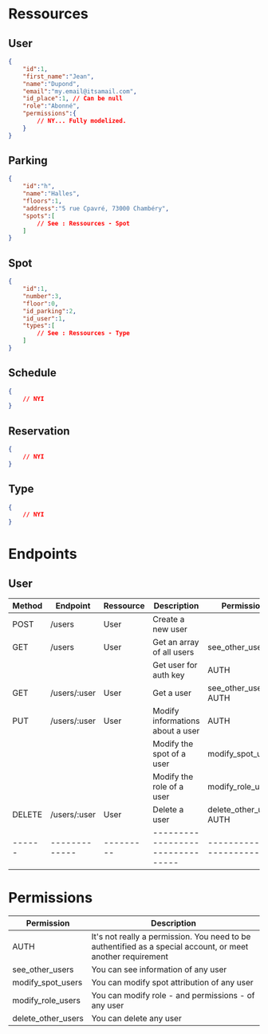 # Ressources

## User

```json
{
	"id":1,
	"first_name":"Jean",
	"name":"Dupond",
	"email":"my.email@itsamail.com",
	"id_place":1, // Can be null
	"role":"Abonné",
	"permissions":{
		// NY... Fully modelized.
	}
}
```

## Parking

```json
{
	"id":"h",
	"name":"Halles",
	"floors":1,
	"address":"5 rue Cpavré, 73000 Chambéry",
	"spots":[
		// See : Ressources - Spot
	]
}
```

## Spot

```json
{
	"id":1,
	"number":3,
	"floor":0,
	"id_parking":2,
	"id_user":1,
	"types":[
		// See : Ressources - Type
	]
}
```

## Schedule

```json
{
	// NYI
}
```

## Reservation

```json
{
	// NYI
}
```

## Type

```json
{
	// NYI
}
```

# Endpoints

## User

| Method | Endpoint      | Ressource | Description                      | Permission              |
| ------ | ------------- | --------- | -------------------------------- | ----------------------- |
| POST   | /users        | User      | Create a new user                |                         |
| GET    | /users        | User      | Get an array of all users        | see_other_users         |
|        |               |           | Get user for auth key            | AUTH                    |
| GET    | /users/:user  | User      | Get a user                       | see_other_users AUTH    | 
| PUT    | /users/:user  | User      | Modify informations about a user | AUTH                    |
|        |               |           | Modify the spot of a user        | modify_spot_users       |
|        |               |           | Modify the role of a user        | modify_role_users       |
| DELETE | /users/:user  | User      | Delete a user                    | delete_other_users AUTH |
| ------ | ------------- | --------- | -------------------------------- | ----------------------- |

# Permissions

| Permission         | Description                                                                                                 |
| ------------------ | ----------------------------------------------------------------------------------------------------------- |
| AUTH               | It's not really a permission. You need to be authentified as a special account, or meet another requirement |
| see_other_users    | You can  see information of any user                                                                        |
| modify_spot_users  | You can modify spot attribution of any user                                                                 |
| modify_role_users  | You can modify role - and permissions - of any user                                                         |
| delete_other_users | You can delete any user                                                                                     |